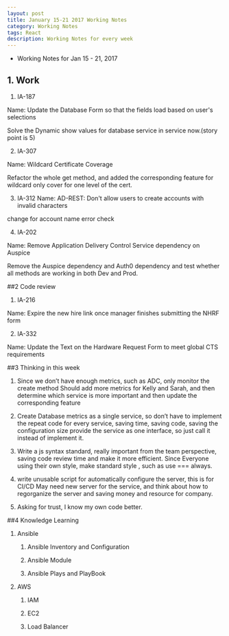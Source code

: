 ```yaml
---
layout: post
title: January 15-21 2017 Working Notes
category: Working Notes
tags: React
description: Working Notes for every week
---
```


- Working Notes for Jan 15 - 21, 2017

## 1. Work
1) IA-187

Name: Update the Database Form so that the fields load based on user's selections

Solve the Dynamic show values for database service in service now.(story point is 5)

2) IA-307

Name: Wildcard Certificate Coverage

Refactor the whole get method, and added the corresponding feature for wildcard only cover for one level of the cert.

3) IA-312
Name: AD-REST: Don't allow users to create accounts with invalid characters

change for account name error check

4) IA-202 

Name: Remove Application Delivery Control Service dependency on Auspice

Remove the Auspice dependency and Auth0 dependency and test whether all methods are working in both Dev and Prod.


##2 Code review

1) IA-216

Name: Expire the new hire link once manager finishes submitting the NHRF form

2) IA-332

Name: Update the Text on the Hardware Request Form to meet global CTS requirements 


##3 Thinking in this week

1) Since we don’t have enough metrics, such as ADC, only monitor the create method
Should add more metrics for Kelly and Sarah, and then determine which service is more 
important and then update the corresponding feature

2) Create Database metrics as a single service, so don’t have to implement the repeat code 
for every service, saving time, saving code, saving the configuration size
provide the service as one interface, so just call it instead of implement it.

3) Write a js syntax standard, really important from the team perspective, saving code review time and make it more efficient.
Since Everyone using their own style, make standard style , such as use === always.

4) write unusable script for automatically configure the server, this is for CI/CD
May need new server for the service, and think about how to regorganize the server
and saving money and resource for company.

5) Asking for trust, I know my own code better.

##4 Knowledge Learning

1) Ansible

	1. Ansible Inventory and Configuration

	2. Ansible Module

	3. Ansible Plays and PlayBook

2) AWS

	1. IAM

	2. EC2

	3. Load Balancer
